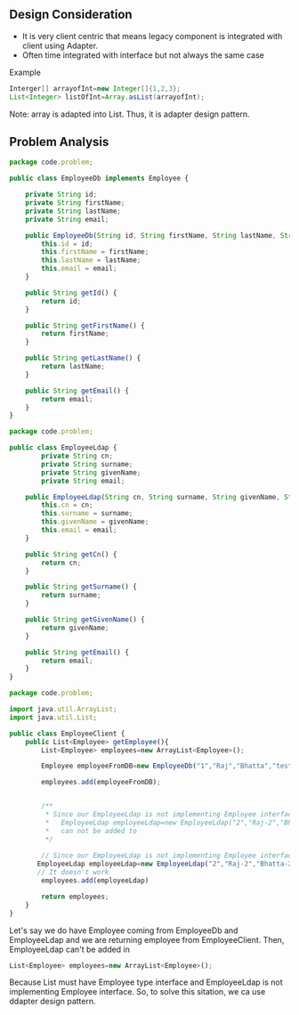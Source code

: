 ## Design Consideration ##
- It is very client centric that means legacy component is integrated with client using Adapter.
- Often time integrated with interface but not always the same case

Example
```java
Interger[] arrayofInt=new Integer[]{1,2,3};
List<Integer> listOfInt=Array.asList(arrayofInt);
```
Note: array is adapted into List. Thus, it is adapter design pattern.

## Problem Analysis ##
```js
package code.problem;

public class EmployeeDb implements Employee {

    private String id;
    private String firstName;
    private String lastName;
    private String email;

    public EmployeeDb(String id, String firstName, String lastName, String email) {
        this.id = id;
        this.firstName = firstName;
        this.lastName = lastName;
        this.email = email;
    }

    public String getId() {
        return id;
    }

    public String getFirstName() {
        return firstName;
    }

    public String getLastName() {
        return lastName;
    }

    public String getEmail() {
        return email;
    }
}

```

```js
package code.problem;

public class EmployeeLdap {
        private String cn;
        private String surname;
        private String givenName;
        private String email;

    public EmployeeLdap(String cn, String surname, String givenName, String email) {
        this.cn = cn;
        this.surname = surname;
        this.givenName = givenName;
        this.email = email;
    }

    public String getCn() {
        return cn;
    }

    public String getSurname() {
        return surname;
    }

    public String getGivenName() {
        return givenName;
    }

    public String getEmail() {
        return email;
    }
}

```

```js
package code.problem;

import java.util.ArrayList;
import java.util.List;

public class EmployeeClient {
    public List<Employee> getEmployee(){
        List<Employee> employees=new ArrayList<Employee>();

        Employee employeeFromDB=new EmployeeDb("1","Raj","Bhatta","test@gmail.com");

        employees.add(employeeFromDB);


        /**
         * Since our EmployeeLdap is not implementing Employee interface. So,
         *   EmployeeLdap employeeLdap=new EmployeeLdap("2","Raj-2","Bhatta-2","test2@gmail.com");
         *   can not be added to 
         */
        
        // Since our EmployeeLdap is not implementing Employee interface. So,
       EmployeeLdap employeeLdap=new EmployeeLdap("2","Raj-2","Bhatta-2","test2@gmail.com");
       // It doesn't work
        employees.add(employeeLdap)

        return employees;
    }
}

```
Let's say we do have Employee coming from EmployeeDb and EmployeeLdap and we are returning employee from EmployeeClient.  Then, EmployeeLdap can't be added in 
```js
List<Employee> employees=new ArrayList<Employee>();
```

Because List must have Employee type interface and EmployeeLdap is not implementing Employee interface. So, to solve this sitation, we ca use ddapter design pattern.
